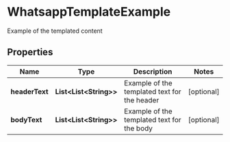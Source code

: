 

# WhatsappTemplateExample

Example of the templated content

## Properties

| Name | Type | Description | Notes |
|------------ | ------------- | ------------- | -------------|
|**headerText** | **List&lt;List&lt;String&gt;&gt;** | Example of the templated text for the header |  [optional] |
|**bodyText** | **List&lt;List&lt;String&gt;&gt;** | Example of the templated text for the body |  [optional] |



